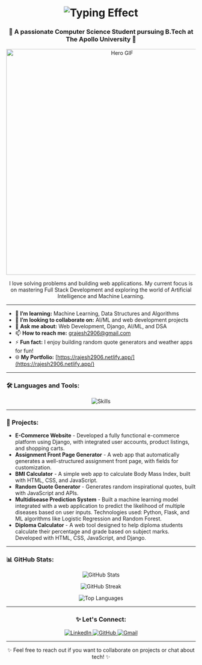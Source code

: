<h1 align="center">
  <img src="https://readme-typing-svg.demolab.com?font=Fira+Code&weight=500&size=25&duration=4000&pause=1000&color=F78C6B&center=true&vCenter=true&width=435&lines=Hi+There+%F0%9F%91%8B,+I'm+Rajesh+Gangadharam!" alt="Typing Effect" />
</h1>

<h3 align="center">🚀 A passionate Computer Science Student pursuing B.Tech at The Apollo University 🚀</h3>

<p align="center">
  <img src="https://github.com/RAJESH2961/RAJESH2961/blob/main/assets/hero.gif" width="600" alt="Hero GIF" />
</p>

<p align="center">I love solving problems and building web applications. My current focus is on mastering Full Stack Development and exploring the world of Artificial Intelligence and Machine Learning.</p>

---

- 🌱 **I’m learning:** Machine Learning, Data Structures and Algorithms  
- 👯 **I’m looking to collaborate on:** AI/ML and web development projects  
- 💬 **Ask me about:** Web Development, Django, AI/ML, and DSA  
- 📫 **How to reach me:** grajesh2906@gmail.com  
- ⚡ **Fun fact:** I enjoy building random quote generators and weather apps for fun!  
- 🌐 **My Portfolio:** [https://rajesh2906.netlify.app/](https://rajesh2906.netlify.app/)

---

<h3 align="left">🛠️ Languages and Tools:</h3>
<p align="center">
  <img src="https://skillicons.dev/icons?i=html,css,js,python,django,flask,mysql,java,git,github,bootstrap" alt="Skills" />
</p>

---

<h3 align="left">🌟 Projects:</h3>
<ul>
  <li><strong>E-Commerce Website</strong> - Developed a fully functional e-commerce platform using Django, with integrated user accounts, product listings, and shopping carts.</li>
  <li><strong>Assignment Front Page Generator</strong> - A web app that automatically generates a well-structured assignment front page, with fields for customization.</li>
  <li><strong>BMI Calculator</strong> - A simple web app to calculate Body Mass Index, built with HTML, CSS, and JavaScript.</li>
  <li><strong>Random Quote Generator</strong> - Generates random inspirational quotes, built with JavaScript and APIs.</li>
  <li><strong>Multidisease Prediction System</strong> - Built a machine learning model integrated with a web application to predict the likelihood of multiple diseases based on user inputs. Technologies used: Python, Flask, and ML algorithms like Logistic Regression and Random Forest.</li>
  <li><strong>Diploma Calculator</strong> - A web tool designed to help diploma students calculate their percentage and grade based on subject marks. Developed with HTML, CSS, JavaScript, and Django.</li>
</ul>

---

<h3 align="left">📊 GitHub Stats:</h3>
<p align="center">
  <img src="https://github-readme-stats.vercel.app/api?username=RAJESH2961&show_icons=true&theme=radical" alt="GitHub Stats" />
</p>
<p align="center">
  <img src="https://github-readme-streak-stats.herokuapp.com/?user=RAJESH2961&theme=radical" alt="GitHub Streak" />
</p>
<p align="center">
  <img src="https://github-readme-stats.vercel.app/api/top-langs/?username=RAJESH2961&layout=compact&theme=radical" alt="Top Languages" />
</p>

---

<h3 align="center">✨ Let's Connect:</h3>
<p align="center">
  <a href="https://www.linkedin.com/in/rajesh2906/">
    <img src="https://img.shields.io/badge/-LinkedIn-blue?style=for-the-badge&logo=linkedin&logoColor=white" alt="LinkedIn" />
  </a>
  <a href="https://github.com/RAJESH2961">
    <img src="https://img.shields.io/badge/-GitHub-black?style=for-the-badge&logo=github&logoColor=white" alt="GitHub" />
  </a>
  <a href="mailto:grajesh2906@gmail.com">
    <img src="https://img.shields.io/badge/-Gmail-D14836?style=for-the-badge&logo=gmail&logoColor=white" alt="Gmail" />
  </a>
</p>

---

<p align="center">✨ Feel free to reach out if you want to collaborate on projects or chat about tech! ✨</p>
